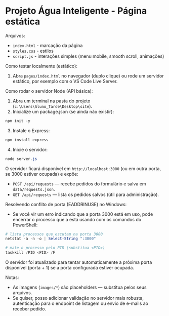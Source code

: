 # Projeto Água Inteligente - Página estática

Arquivos:
- `index.html` - marcação da página
- `styles.css` - estilos
- `script.js` - interações simples (menu mobile, smooth scroll, animações)

Como testar localmente (estático):
1. Abra `pages/index.html` no navegador (duplo clique) ou rode um servidor estático, por exemplo com o VS Code Live Server.

Como rodar o servidor Node (API básica):
1. Abra um terminal na pasta do projeto (`c:\Users\Aluno_Tarde\Desktop\site`).
2. Inicialize um package.json (se ainda não existir):

```powershell
npm init -y
```

3. Instale o Express:

```powershell
npm install express
```

4. Inicie o servidor:

```powershell
node server.js
```

O servidor ficará disponível em `http://localhost:3000` (ou em outra porta, se 3000 estiver ocupada) e expõe:
- `POST /api/requests` — recebe pedidos do formulário e salva em `data/requests.json`.
- `GET /api/requests` — lista os pedidos salvos (útil para administração).

Resolvendo conflito de porta (EADDRINUSE) no Windows:

- Se você vir um erro indicando que a porta 3000 está em uso, pode encerrar o processo que a está usando com os comandos do PowerShell:

```powershell
# lista processos que escutam na porta 3000
netstat -a -n -o | Select-String ":3000"

# mate o processo pelo PID (substitua <PID>)
taskkill /PID <PID> /F
```

O servidor foi atualizado para tentar automaticamente a próxima porta disponível (porta + 1) se a porta configurada estiver ocupada.

Notas:
- As imagens (`images/*`) são placeholders — substitua pelos seus arquivos.
- Se quiser, posso adicionar validação no servidor mais robusta, autenticação para o endpoint de listagem ou envio de e-mails ao receber pedido.
